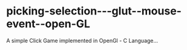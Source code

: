 picking-selection---glut--mouse-event--open-GL
==============================================

A simple Click Game implemented in OpenGl - C Language...
